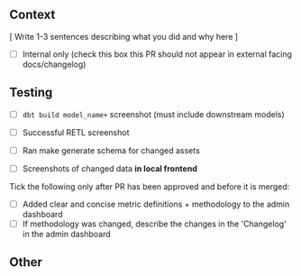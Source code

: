 ## Context
[ Write 1-3 sentences describing what you did and why here ]

- [ ] Internal only (check this box this PR should not appear in external facing docs/changelog)

## Testing

- [ ] `dbt build model_name+` screenshot (must include downstream models)
- [ ] Successful RETL screenshot
- [ ] Ran make generate schema for changed assets
- [ ] Screenshots of changed data **in local frontend**


Tick the following only after PR has been approved and before it is merged: 
- [ ] Added clear and concise metric definitions + methodology to the admin dashboard
- [ ] If methodology was changed, describe the changes in the 'Changelog' in the admin dashboard

## Other
